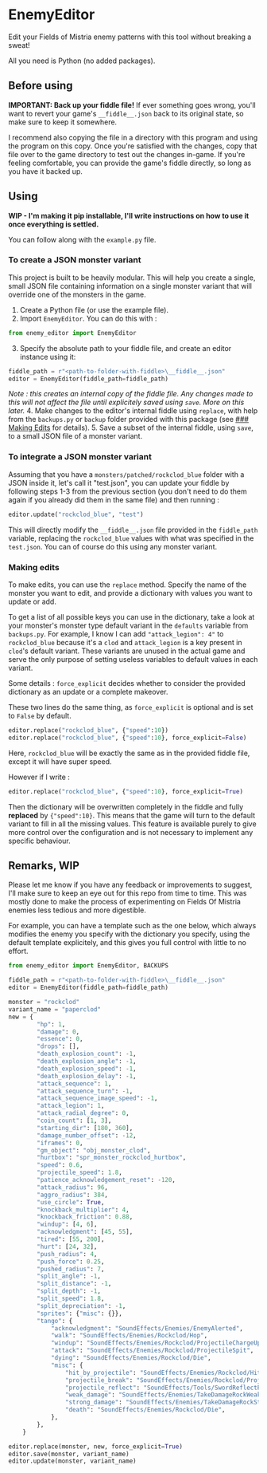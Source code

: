 # EnemyEditor

Edit your Fields of Mistria enemy patterns with this tool without breaking a sweat!

All you need is Python (no added packages). 

## Before using

**IMPORTANT: Back up your fiddle file!**
If ever something goes wrong, you'll want to revert your game's `__fiddle__.json` back to its original state, so make sure to keep it somewhere.

I recommend also copying the file in a directory with this program and using the program on this copy. Once you're satisfied with the changes, copy that file over to the game directory to test out the changes in-game.
If you're feeling comfortable, you can provide the game's fiddle directly, so long as you have it backed up.

## Using

**WIP - I'm making it pip installable, I'll write instructions on how to use it once everything is settled.**

You can follow along with the `example.py` file.

### To create a JSON monster variant

This project is built to be heavily modular. This will help you create a single, small JSON file containing information on a single monster variant that will override one of the monsters in the game.

1. Create a Python file (or use the example file).
2. Import `EnemyEditor`. You can do this with :
```py
from enemy_editor import EnemyEditor
```
3. Specify the absolute path to your fiddle file, and create an editor instance using it:
```py
fiddle_path = r"<path-to-folder-with-fiddle>\__fiddle__.json"
editor = EnemyEditor(fiddle_path=fiddle_path)
```
*Note : this creates an internal copy of the fiddle file. Any changes made to this will not affect the file until explicitely saved using `save`. More on this later.*
4. Make changes to the editor's internal fiddle using `replace`, with help from the `backups.py` or `backup` folder provided with this package (see <u>### Making Edits</u> for details).
5. Save a subset of the internal fiddle, using `save`, to a small JSON file of a monster variant.

### To integrate a JSON monster variant

Assuming that you have a `monsters/patched/rockclod_blue` folder with a JSON inside it, let's call it "test.json", you can update your fiddle by following steps 1-3 from the previous section (you don't need to do them again if you already did them in the same file) and then running :
```py
editor.update("rockclod_blue", "test") 
```
This will directly modify the `__fiddle__.json` file provided in the `fiddle_path` variable, replacing the `rockclod_blue` values with what was specified in the `test.json`. You can of course do this using any monster variant.

### Making edits

To make edits, you can use the `replace` method. Specify the name of the monster you want to edit, and provide a dictionary with values you want to update or add.

To get a list of all possible keys you can use in the dictionary, take a look at your monster's monster type default variant in the `defaults` variable from `backups.py`.
For example, I know I can add `"attack_legion": 4"` to `rockclod_blue` because it's a `clod` and `attack_legion` is a key present in `clod`'s default variant. These variants are unused in the actual game and serve the only purpose of setting useless variables to default values in each variant.


Some details : `force_explicit` decides whether to consider the provided dictionary as an update or a complete makeover.

These two lines do the same thing, as `force_explicit` is optional and is set to `False` by default.
```py
editor.replace("rockclod_blue", {"speed":10})
editor.replace("rockclod_blue", {"speed":10}, force_explicit=False)
```
Here, `rockclod_blue` will be exactly the same as in the provided fiddle file, except it will have super speed.

However if I write : 
```py
editor.replace("rockclod_blue", {"speed":10}, force_explicit=True)
```
Then the dictionary will be overwritten completely in the fiddle and fully **replaced** by `{"speed":10}`.
This means that the game will turn to the default variant to fill in all the missing values.
This feature is available purely to give more control over the configuration and is not necessary to implement any specific behaviour.



## Remarks, WIP

Please let me know if you have any feedback or improvements to suggest, I'll make sure to keep an eye out for this repo from time to time. This was mostly done to make the process of experimenting on Fields Of Mistria enemies less tedious and more digestible.

For example, you can have a template such as the one below, which always modifies the enemy you specify with the dictionary you specify, using the default template explicitely, and this gives you full control with little to no effort.

```py
from enemy_editor import EnemyEditor, BACKUPS

fiddle_path = r"<path-to-folder-with-fiddle>\__fiddle__.json"
editor = EnemyEditor(fiddle_path=fiddle_path)

monster = "rockclod"
variant_name = "paperclod"
new = {
        "hp": 1,
        "damage": 0,
        "essence": 0,
        "drops": [],
        "death_explosion_count": -1,
        "death_explosion_angle": -1,
        "death_explosion_speed": -1,
        "death_explosion_delay": -1,
        "attack_sequence": 1,
        "attack_sequence_turn": -1,
        "attack_sequence_image_speed": -1,
        "attack_legion": 1,
        "attack_radial_degree": 0,
        "coin_count": [1, 3],
        "starting_dir": [180, 360],
        "damage_number_offset": -12,
        "iframes": 0,
        "gm_object": "obj_monster_clod",
        "hurtbox": "spr_monster_rockclod_hurtbox",
        "speed": 0.6,
        "projectile_speed": 1.8,
        "patience_acknowledgement_reset": -120,
        "attack_radius": 96,
        "aggro_radius": 384,
        "use_circle": True,
        "knockback_multiplier": 4,
        "knockback_friction": 0.88,
        "windup": [4, 6],
        "acknowledgment": [45, 55],
        "tired": [55, 200],
        "hurt": [24, 32],
        "push_radius": 4,
        "push_force": 0.25,
        "pushed_radius": 7,
        "split_angle": -1,
        "split_distance": -1,
        "split_depth": -1,
        "split_speed": 1.8,
        "split_depreciation": -1,
        "sprites": {"misc": {}},
        "tango": {
            "acknowledgment": "SoundEffects/Enemies/EnemyAlerted",
            "walk": "SoundEffects/Enemies/Rockclod/Hop",
            "windup": "SoundEffects/Enemies/Rockclod/ProjectileChargeUp",
            "attack": "SoundEffects/Enemies/Rockclod/ProjectileSpit",
            "dying": "SoundEffects/Enemies/Rockclod/Die",
            "misc": {
                "hit_by_projectile": "SoundEffects/Enemies/Rockclod/HitByProjectile",
                "projectile_break": "SoundEffects/Enemies/Rockclod/ProjectileBreak",
                "projectile_reflect": "SoundEffects/Tools/SwordReflectProjectile",
                "weak_damage": "SoundEffects/Enemies/TakeDamageRockWeak",
                "strong_damage": "SoundEffects/Enemies/TakeDamageRockStrong",
                "death": "SoundEffects/Enemies/Rockclod/Die",
            },
        },
    }

editor.replace(monster, new, force_explicit=True)
editor.save(monster, variant_name) 
editor.update(monster, variant_name) 
```